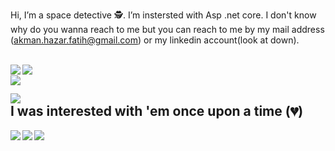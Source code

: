 Hi, I’m a space detective :detective:. I’m instersted with Asp .net core. I don't know why do you wanna reach to me but you can reach to me by my mail address (akman.hazar.fatih@gmail.com) or my linkedin account(look at down).

<br/>
<a target="_blank" href="https://www.linkedin.com/in/hazar-fatih-akman"><img align="left" src="https://img.shields.io/badge/LinkedIn-0077B5?style=for-the-badge&logo=linkedin&logoColor=white" /></a>

<img align="left" src="https://img.shields.io/badge/C%23-239120?style=for-the-badge&logo=c-sharp&logoColor=white" />
<br/>
<img align="left" src="https://komarev.com/ghpvc/?username=HazarFatihAkman&style=for-the-badge">

[Ÿ HŸPE]: https://yhype.me

![](https://hit.yhype.me/github/profile?user_id=74676200)
<br />
I was interested with 'em once upon a time (:broken_heart:)
---------------------------------------------------------
<img align="left" src="https://img.shields.io/badge/PHP-777BB4?style=for-the-badge&logo=php&logoColor=white" />
<img align="left" src="https://img.shields.io/badge/JavaScript-323330?style=for-the-badge&logo=javascript&logoColor=F7DF1E" />
<img align="left" src="https://img.shields.io/badge/Python-3776AB?style=for-the-badge&logo=python&logoColor=white" />
